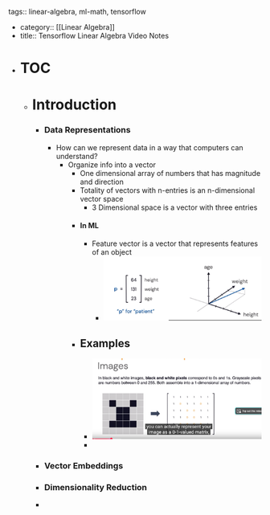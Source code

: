 tags:: linear-algebra, ml-math, tensorflow

- category:: [[Linear Algebra]]
- title:: Tensorflow Linear Algebra Video Notes
- # TOC
	- # Introduction
		- ### Data Representations
			- How can we represent data in a way that computers can understand?
				- Organize info into a vector
					- One dimensional array of numbers that has magnitude and direction
					- Totality of vectors with n-entries is an n-dimensional vector space
						- 3 Dimensional space is a vector with three entries
					- #### In ML
						- Feature vector is a vector that represents features of an object
							- ![image.png](../assets/image_1742561242587_0.png)
					- ## Examples
						- ![image.png](../assets/image_1742561322902_0.png)
						-
		- ### Vector Embeddings
		- ### Dimensionality Reduction
		-